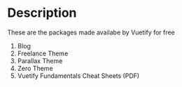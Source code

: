 # Description
These are the packages made availabe by Vuetify for free

1. Blog
1. Freelance Theme
1. Parallax Theme
1. Zero Theme
1. Vuetify Fundamentals Cheat Sheets (PDF)
